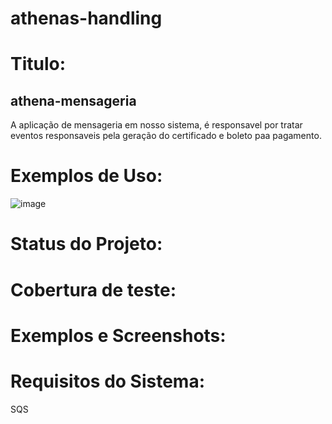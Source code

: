 # athenas-handling
# Titulo: 
## athena-mensageria
A aplicação de mensageria em nosso sistema, é responsavel por tratar eventos responsaveis pela geração do certificado e boleto paa pagamento. 
# Exemplos de Uso:

![image](https://github.com/athenasacademy/athena-handling/assets/106875411/1be77c5c-e3ee-4d55-aba6-cba631e59c31)


# Status do Projeto:
# Cobertura de teste:
# Exemplos e Screenshots:

# Requisitos do Sistema:
SQS
